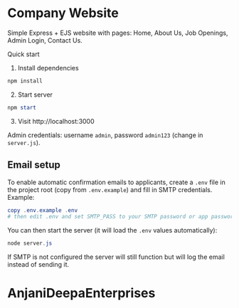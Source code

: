 # Company Website

Simple Express + EJS website with pages: Home, About Us, Job Openings, Admin Login, Contact Us.

Quick start

1. Install dependencies

```powershell
npm install
```

2. Start server

```powershell
npm start
```

3. Visit http://localhost:3000

Admin credentials: username `admin`, password `admin123` (change in `server.js`).

Email setup
-----------
To enable automatic confirmation emails to applicants, create a `.env` file in the project root (copy from `.env.example`) and fill in SMTP credentials. Example:

```powershell
copy .env.example .env
# then edit .env and set SMTP_PASS to your SMTP password or app password
```

You can then start the server (it will load the `.env` values automatically):

```powershell
node server.js
```

If SMTP is not configured the server will still function but will log the email instead of sending it.
# AnjaniDeepaEnterprises

